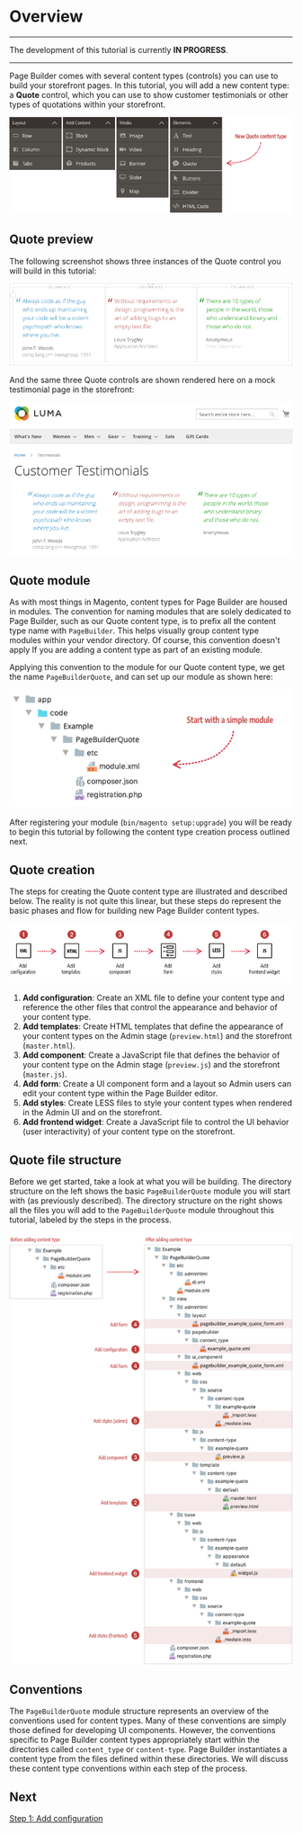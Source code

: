# Overview

***
The development of this tutorial is currently **IN PROGRESS**.

***

Page Builder comes with several content types (controls) you can use to build your storefront pages. In this tutorial, you will add a new content type: a **Quote** control, which you can use to show customer testimonials or other types of quotations within your storefront.

![Page Builder Content Types](../images/panel-horizontal.png)

## Quote preview

The following screenshot shows three instances of the Quote control you will build in this tutorial: 

![QuoteTypeDisplay](../images/AdminTestimonials.png)

And the same three Quote controls are shown rendered here on a mock testimonial page in the storefront:

![StorefrontTestimonials](../images/StorefrontTestimonials.png)



## Quote module

As with most things in Magento, content types for Page Builder are housed in modules. The convention for naming modules that are solely dedicated to Page Builder, such as our Quote content type, is to prefix all the content type name with `PageBuilder`. This helps visually group content type modules within your vendor directory. Of course, this convention doesn't apply If you are adding a content type as part of an existing module.

Applying this convention to the module for our Quote content type, we get the name `PageBuilderQuote`, and can set up our module as shown here:

![Minimum module structure](../images/module-minimum-structure.png)

After registering your module (`bin/magento setup:upgrade`) you will be ready to begin this tutorial by following the content type creation process outlined next.

## Quote creation

The steps for creating the Quote content type are illustrated and described below. The reality is not quite this linear, but these steps do represent the basic phases and flow for building new Page Builder content types.

![Creating Custom Content Types](../images/content-type-overview.png)

1. **Add configuration**: Create an XML file to define your content type and reference the other files that control the appearance and behavior of your content type.  
2. **Add templates**: Create HTML templates that define the appearance of your content types on the Admin stage (`preview.html`) and the storefront (`master.html`).
3. **Add component**: Create a JavaScript file that defines the behavior of your content type on the Admin stage (`preview.js`) and the storefront (`master.js`).
4. **Add form**: Create a UI component form and a layout so Admin users can edit your content type within the Page Builder editor.
5. **Add styles**: Create LESS files to style your content types when rendered in the Admin UI and on the storefront. 
6. **Add frontend widget**: Create a JavaScript file to control the UI behavior (user interactivity) of your content type on the storefront.  

## Quote file structure

Before we get started, take a look at what you will be building. The directory structure on the left shows the basic `PageBuilderQuote` module you will start with (as previously described). The directory structure on the right shows all the files you will add to the `PageBuilderQuote` module throughout this tutorial, labeled by the steps in the process. 

![Before and after content type](../images/content-type-files.png)

## Conventions

The `PageBuilderQuote` module structure represents an overview of the conventions used for content types. Many of these conventions are simply those defined for developing UI components. However, the conventions specific to Page Builder content types appropriately start within the directories called `content_type` or `content-type`. Page Builder instantiates a content type from the files defined within these directories. We will discuss these content type conventions within each step of the process.

## Next
[Step 1: Add configuration](step-1-add-configuration.md)
